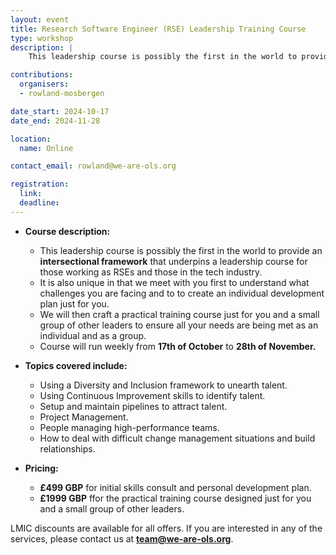 ```yaml
---
layout: event
title: Research Software Engineer (RSE) Leadership Training Course
type: workshop
description: |
    This leadership course is possibly the first in the world to provide an intersectional framework that underpins a leadership course for those working as RSEs and those in  the tech industry.

contributions:
  organisers:
  - rowland-mosbergen

date_start: 2024-10-17
date_end: 2024-11-28

location:
  name: Online

contact_email: rowland@we-are-ols.org

registration:
  link: 
  deadline: 
---
```


* **Course description:**
  * This leadership course is possibly the first in the world to provide an **intersectional framework** that underpins a leadership course for those working as RSEs and those in the tech industry.
  * It is also unique in that we meet with you first to understand what challenges you are facing and to to create an individual development plan just for you.
  * We will then craft a practical training course just for you and a small group of other leaders to ensure all your needs are being met as an individual and as a group.
  * Course will run weekly from **17th of October** to **28th of November.**

* **Topics covered include:**
  * Using a Diversity and Inclusion framework to unearth talent.
  * Using Continuous Improvement skills to identify talent.
  * Setup and maintain pipelines to attract talent.
  * Project Management.
  * People managing high-performance teams.
  * How to deal with difficult change management situations and build relationships.

* **Pricing:** 
  * **£499 GBP** for initial skills consult and personal development plan.
  * **£1999 GBP** ffor the practical training course designed just for you and a small group of other leaders.

LMIC discounts are available for all offers. If you are interested in any of the services, please contact us at **[team@we-are-ols.org](mailto:team@we-are-ols.org)**.